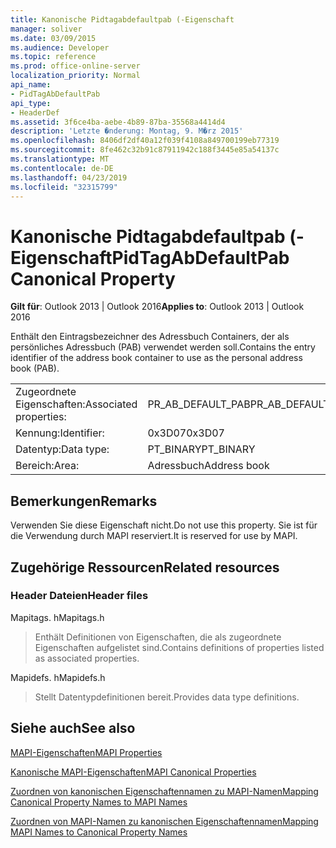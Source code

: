 ```yaml
---
title: Kanonische Pidtagabdefaultpab (-Eigenschaft
manager: soliver
ms.date: 03/09/2015
ms.audience: Developer
ms.topic: reference
ms.prod: office-online-server
localization_priority: Normal
api_name:
- PidTagAbDefaultPab
api_type:
- HeaderDef
ms.assetid: 3f6ce4ba-aebe-4b89-87ba-35568a4414d4
description: 'Letzte �nderung: Montag, 9. M�rz 2015'
ms.openlocfilehash: 8406df2df40a12f039f4108a849700199eb77319
ms.sourcegitcommit: 8fe462c32b91c87911942c188f3445e85a54137c
ms.translationtype: MT
ms.contentlocale: de-DE
ms.lasthandoff: 04/23/2019
ms.locfileid: "32315799"
---
```

# <a name="pidtagabdefaultpab-canonical-property"></a><span data-ttu-id="62e3e-103">Kanonische Pidtagabdefaultpab (-Eigenschaft</span><span class="sxs-lookup"><span data-stu-id="62e3e-103">PidTagAbDefaultPab Canonical Property</span></span>

  
  
<span data-ttu-id="62e3e-104">**Gilt für**: Outlook 2013 | Outlook 2016</span><span class="sxs-lookup"><span data-stu-id="62e3e-104">**Applies to**: Outlook 2013 | Outlook 2016</span></span> 
  
<span data-ttu-id="62e3e-105">Enthält den Eintragsbezeichner des Adressbuch Containers, der als persönliches Adressbuch (PAB) verwendet werden soll.</span><span class="sxs-lookup"><span data-stu-id="62e3e-105">Contains the entry identifier of the address book container to use as the personal address book (PAB).</span></span> 
  
|||
|:-----|:-----|
|<span data-ttu-id="62e3e-106">Zugeordnete Eigenschaften:</span><span class="sxs-lookup"><span data-stu-id="62e3e-106">Associated properties:</span></span>  <br/> |<span data-ttu-id="62e3e-107">PR_AB_DEFAULT_PAB</span><span class="sxs-lookup"><span data-stu-id="62e3e-107">PR_AB_DEFAULT_PAB</span></span>  <br/> |
|<span data-ttu-id="62e3e-108">Kennung:</span><span class="sxs-lookup"><span data-stu-id="62e3e-108">Identifier:</span></span>  <br/> |<span data-ttu-id="62e3e-109">0x3D07</span><span class="sxs-lookup"><span data-stu-id="62e3e-109">0x3D07</span></span>  <br/> |
|<span data-ttu-id="62e3e-110">Datentyp:</span><span class="sxs-lookup"><span data-stu-id="62e3e-110">Data type:</span></span>  <br/> |<span data-ttu-id="62e3e-111">PT_BINARY</span><span class="sxs-lookup"><span data-stu-id="62e3e-111">PT_BINARY</span></span>  <br/> |
|<span data-ttu-id="62e3e-112">Bereich:</span><span class="sxs-lookup"><span data-stu-id="62e3e-112">Area:</span></span>  <br/> |<span data-ttu-id="62e3e-113">Adressbuch</span><span class="sxs-lookup"><span data-stu-id="62e3e-113">Address book</span></span>  <br/> |
   
## <a name="remarks"></a><span data-ttu-id="62e3e-114">Bemerkungen</span><span class="sxs-lookup"><span data-stu-id="62e3e-114">Remarks</span></span>

<span data-ttu-id="62e3e-115">Verwenden Sie diese Eigenschaft nicht.</span><span class="sxs-lookup"><span data-stu-id="62e3e-115">Do not use this property.</span></span> <span data-ttu-id="62e3e-116">Sie ist für die Verwendung durch MAPI reserviert.</span><span class="sxs-lookup"><span data-stu-id="62e3e-116">It is reserved for use by MAPI.</span></span>
  
## <a name="related-resources"></a><span data-ttu-id="62e3e-117">Zugehörige Ressourcen</span><span class="sxs-lookup"><span data-stu-id="62e3e-117">Related resources</span></span>

### <a name="header-files"></a><span data-ttu-id="62e3e-118">Header Dateien</span><span class="sxs-lookup"><span data-stu-id="62e3e-118">Header files</span></span>

<span data-ttu-id="62e3e-119">Mapitags. h</span><span class="sxs-lookup"><span data-stu-id="62e3e-119">Mapitags.h</span></span>
  
> <span data-ttu-id="62e3e-120">Enthält Definitionen von Eigenschaften, die als zugeordnete Eigenschaften aufgelistet sind.</span><span class="sxs-lookup"><span data-stu-id="62e3e-120">Contains definitions of properties listed as associated properties.</span></span>
    
<span data-ttu-id="62e3e-121">Mapidefs. h</span><span class="sxs-lookup"><span data-stu-id="62e3e-121">Mapidefs.h</span></span>
  
> <span data-ttu-id="62e3e-122">Stellt Datentypdefinitionen bereit.</span><span class="sxs-lookup"><span data-stu-id="62e3e-122">Provides data type definitions.</span></span>
    
## <a name="see-also"></a><span data-ttu-id="62e3e-123">Siehe auch</span><span class="sxs-lookup"><span data-stu-id="62e3e-123">See also</span></span>



[<span data-ttu-id="62e3e-124">MAPI-Eigenschaften</span><span class="sxs-lookup"><span data-stu-id="62e3e-124">MAPI Properties</span></span>](mapi-properties.md)
  
[<span data-ttu-id="62e3e-125">Kanonische MAPI-Eigenschaften</span><span class="sxs-lookup"><span data-stu-id="62e3e-125">MAPI Canonical Properties</span></span>](mapi-canonical-properties.md)
  
[<span data-ttu-id="62e3e-126">Zuordnen von kanonischen Eigenschaftennamen zu MAPI-Namen</span><span class="sxs-lookup"><span data-stu-id="62e3e-126">Mapping Canonical Property Names to MAPI Names</span></span>](mapping-canonical-property-names-to-mapi-names.md)
  
[<span data-ttu-id="62e3e-127">Zuordnen von MAPI-Namen zu kanonischen Eigenschaftennamen</span><span class="sxs-lookup"><span data-stu-id="62e3e-127">Mapping MAPI Names to Canonical Property Names</span></span>](mapping-mapi-names-to-canonical-property-names.md)

